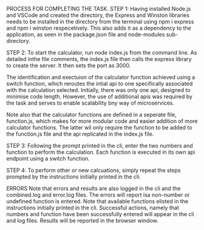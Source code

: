 PROCESS FOR COMPLETING THE TASK.
STEP 1:
Having installed Node.js and VSCode and created the directory, the Express and Winston libraries needs to be installed in the directory from the terminal using npm i express and npm i winston respecetively. This also adds it as a dependency to the application, as seen in the package.json file and node-modules sub-directory.

STEP 2:
To start the calculator, run node index.js from the command line. As detailed inthe file comments, the index.js file then calls the express library to create the server. It then sets the port as 3000.

The identification and exectuion of the calculator function achieved using a switch function, which reroutes the intial api to one specifically associated with the calculation selected. Initially, there was only one api, designed to minimise code length. However, the use of additional apis was required by the task and serves to enable scalability bny way of microservices.

Note also that the calculator functions are defined in a seperate file, function.js, which makes for more modular code and easier addition of more calculator functions. The latter wil only require the function to be added to the function.js file and the api replicated in the index.js file.

STEP 3:
Following the prompt printed in the cli, enter the two numbers and function to perform the calculation. Each function is executed in its own api endpoint using a switch function.

STEP 4:
To perform other or new calcuations, simply repeat the steps prompted by the instructions initially printed in the cli.

ERRORS
Note that errors and results are also logged in the cli and the combined.log and error.log files. The errors will report isa non-number or  undefined function is entered. Note that available functions elisted in the instructions initially printed in the cli. Successful actions, namely that numbers and function have been successfully entered will appear in the cli and log files. Results will be reported in the browser window.
